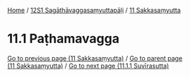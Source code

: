
[Home](/) / [12S1 Sagāthāvaggasaṃyuttapāḷi](../../12S1.md) / [11 Sakkasaṃyutta](../11.md)

# 11.1 Paṭhamavagga


[Go to previous page (11 Sakkasaṃyutta)](../11.md) / [Go to parent page (11 Sakkasaṃyutta)](../11.md) / [Go to next page (11.1.1 Suvīrasutta)](11.1/11.1.1.md)


